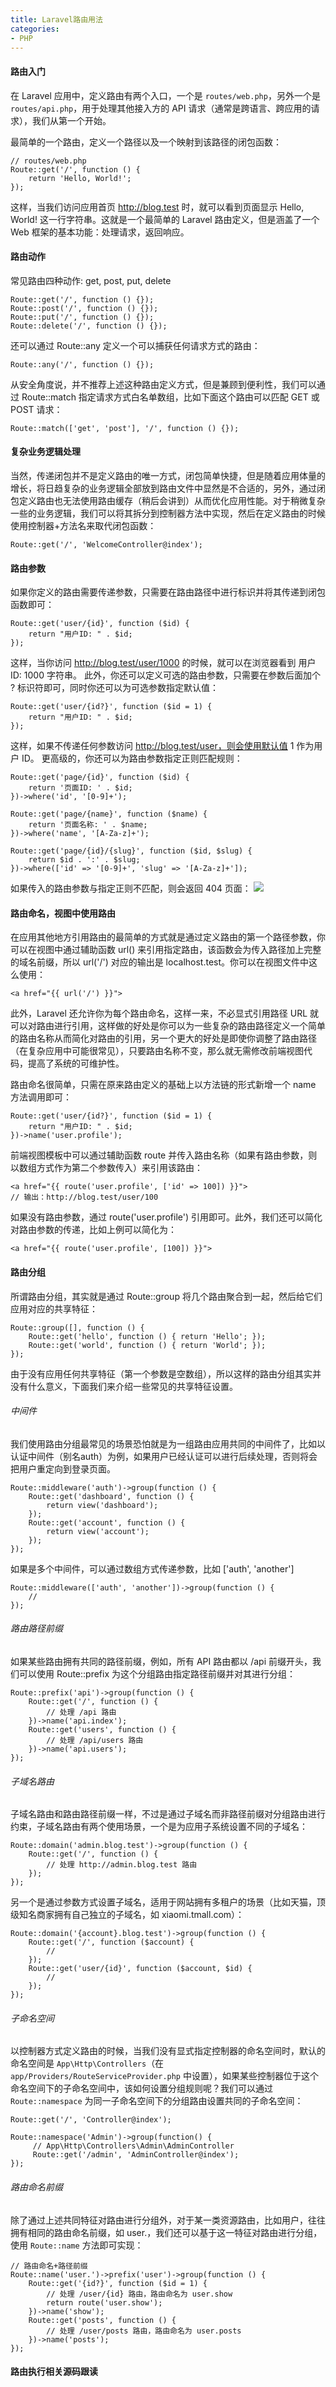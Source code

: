```yaml
---
title: Laravel路由用法
categories: 
- PHP
---
```

#### 路由入门
在 Laravel 应用中，定义路由有两个入口，一个是 `routes/web.php`，另外一个是`routes/api.php`，用于处理其他接入方的 API 请求（通常是跨语言、跨应用的请求），我们从第一个开始。
<!--more-->
最简单的一个路由，定义一个路径以及一个映射到该路径的闭包函数：
```
// routes/web.php 
Route::get('/', function () { 
    return 'Hello, World!'; 
});
```
这样，当我们访问应用首页 http://blog.test 时，就可以看到页面显示 Hello, World! 这一行字符串。这就是一个最简单的 Laravel 路由定义，但是涵盖了一个 Web 框架的基本功能：处理请求，返回响应。

#### 路由动作
常见路由四种动作: get, post, put, delete
```
Route::get('/', function () {}); 
Route::post('/', function () {}); 
Route::put('/', function () {});
Route::delete('/', function () {});
```
还可以通过 Route::any 定义一个可以捕获任何请求方式的路由：
```
Route::any('/', function () {});
```
从安全角度说，并不推荐上述这种路由定义方式，但是兼顾到便利性，我们可以通过 Route::match 指定请求方式白名单数组，比如下面这个路由可以匹配 GET 或 POST 请求：
```
Route::match(['get', 'post'], '/', function () {});
```
#### 复杂业务逻辑处理
当然，传递闭包并不是定义路由的唯一方式，闭包简单快捷，但是随着应用体量的增长，将日趋复杂的业务逻辑全部放到路由文件中显然是不合适的，另外，通过闭包定义路由也无法使用路由缓存（稍后会讲到）从而优化应用性能。对于稍微复杂一些的业务逻辑，我们可以将其拆分到控制器方法中实现，然后在定义路由的时候使用控制器+方法名来取代闭包函数：
```
Route::get('/', 'WelcomeController@index');
```

#### 路由参数
如果你定义的路由需要传递参数，只需要在路由路径中进行标识并将其传递到闭包函数即可：
```
Route::get('user/{id}', function ($id) {
    return "用户ID: " . $id;
});
```
这样，当你访问 http://blog.test/user/1000 的时候，就可以在浏览器看到 用户ID: 1000 字符串。
此外，你还可以定义可选的路由参数，只需要在参数后面加个 ? 标识符即可，同时你还可以为可选参数指定默认值：
```
Route::get('user/{id?}', function ($id = 1) {
    return "用户ID: " . $id;
});
```
这样，如果不传递任何参数访问 http://blog.test/user，则会使用默认值 1 作为用户 ID。
更高级的，你还可以为路由参数指定正则匹配规则：
```
Route::get('page/{id}', function ($id) {
    return '页面ID: ' . $id;
})->where('id', '[0-9]+');

Route::get('page/{name}', function ($name) {
    return '页面名称: ' . $name;
})->where('name', '[A-Za-z]+');

Route::get('page/{id}/{slug}', function ($id, $slug) {
    return $id . ':' . $slug;
})->where(['id' => '[0-9]+', 'slug' => '[A-Za-z]+']);
```
如果传入的路由参数与指定正则不匹配，则会返回 404 页面：
![](https://imgkr.cn-bj.ufileos.com/f695f157-2279-4625-b270-414784c203d0.png)
#### 路由命名，视图中使用路由
在应用其他地方引用路由的最简单的方式就是通过定义路由的第一个路径参数，你可以在视图中通过辅助函数 url() 来引用指定路由，该函数会为传入路径加上完整的域名前缀，所以 url('/') 对应的输出是 localhost.test。你可以在视图文件中这么使用：
```
<a href="{{ url('/') }}">
```
此外，Laravel 还允许你为每个路由命名，这样一来，不必显式引用路径 URL 就可以对路由进行引用，这样做的好处是你可以为一些复杂的路由路径定义一个简单的路由名称从而简化对路由的引用，另一个更大的好处是即使你调整了路由路径（在复杂应用中可能很常见），只要路由名称不变，那么就无需修改前端视图代码，提高了系统的可维护性。

路由命名很简单，只需在原来路由定义的基础上以方法链的形式新增一个 name 方法调用即可：
```
Route::get('user/{id?}', function ($id = 1) {
    return "用户ID: " . $id;
})->name('user.profile');
```
前端视图模板中可以通过辅助函数 route 并传入路由名称（如果有路由参数，则以数组方式作为第二个参数传入）来引用该路由：
```
<a href="{{ route('user.profile', ['id' => 100]) }}">
// 输出：http://blog.test/user/100
```
如果没有路由参数，通过 route('user.profile') 引用即可。此外，我们还可以简化对路由参数的传递，比如上例可以简化为：
```
<a href="{{ route('user.profile', [100]) }}">
```
#### 路由分组
所谓路由分组，其实就是通过 Route::group 将几个路由聚合到一起，然后给它们应用对应的共享特征：
```
Route::group([], function () { 
    Route::get('hello', function () { return 'Hello'; }); 
    Route::get('world', function () { return 'World'; }); 
});
```
由于没有应用任何共享特征（第一个参数是空数组），所以这样的路由分组其实并没有什么意义，下面我们来介绍一些常见的共享特征设置。
###### 中间件
我们使用路由分组最常见的场景恐怕就是为一组路由应用共同的中间件了，比如以认证中间件（别名auth）为例，如果用户已经认证可以进行后续处理，否则将会把用户重定向到登录页面。
```
Route::middleware('auth')->group(function () {
    Route::get('dashboard', function () {
        return view('dashboard');
    });
    Route::get('account', function () {
        return view('account');
    });
});
```
如果是多个中间件，可以通过数组方式传递参数，比如 ['auth', 'another']
```
Route::middleware(['auth', 'another'])->group(function () {
    //
});
```
###### 路由路径前缀
如果某些路由拥有共同的路径前缀，例如，所有 API 路由都以 /api 前缀开头，我们可以使用 Route::prefix 为这个分组路由指定路径前缀并对其进行分组：
```
Route::prefix('api')->group(function () {
    Route::get('/', function () {
        // 处理 /api 路由
    })->name('api.index');
    Route::get('users', function () {
        // 处理 /api/users 路由
    })->name('api.users');
});
```
###### 子域名路由
子域名路由和路由路径前缀一样，不过是通过子域名而非路径前缀对分组路由进行约束，子域名路由有两个使用场景，一个是为应用子系统设置不同的子域名：
```
Route::domain('admin.blog.test')->group(function () {
    Route::get('/', function () {
        // 处理 http://admin.blog.test 路由
    });
});
```
另一个是通过参数方式设置子域名，适用于网站拥有多租户的场景（比如天猫，顶级知名商家拥有自己独立的子域名，如 xiaomi.tmall.com）：
```
Route::domain('{account}.blog.test')->group(function () {
    Route::get('/', function ($account) {
        //
    });
    Route::get('user/{id}', function ($account, $id) {
        //
    });
});
```
###### 子命名空间
以控制器方式定义路由的时候，当我们没有显式指定控制器的命名空间时，默认的命名空间是 `App\Http\Controllers`（在 `app/Providers/RouteServiceProvider.php` 中设置），如果某些控制器位于这个命名空间下的子命名空间中，该如何设置分组规则呢？我们可以通过 `Route::namespace` 为同一子命名空间下的分组路由设置共同的子命名空间：
```
Route::get('/', 'Controller@index');

Route::namespace('Admin')->group(function() {
     // App\Http\Controllers\Admin\AdminController
     Route::get('/admin', 'AdminController@index');
});
```
###### 路由命名前缀
除了通过上述共同特征对路由进行分组外，对于某一类资源路由，比如用户，往往拥有相同的路由命名前缀，如 user.，我们还可以基于这一特征对路由进行分组，使用 `Route::name` 方法即可实现：
```
// 路由命名+路径前缀
Route::name('user.')->prefix('user')->group(function () {
    Route::get('{id?}', function ($id = 1) {
        // 处理 /user/{id} 路由，路由命名为 user.show
        return route('user.show');
    })->name('show');
    Route::get('posts', function () {
        // 处理 /user/posts 路由，路由命名为 user.posts
    })->name('posts');
});
```
#### 路由执行相关源码跟读
